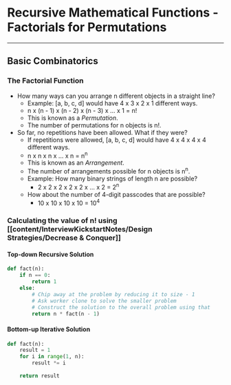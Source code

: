# Recursive Mathematical Functions - Factorials for Permutations

---

## Basic Combinatorics
### The Factorial Function
* How many ways can you arrange n different objects in a straight line?
	* Example: [a, b, c, d] would have 4 x 3 x 2 x 1 different ways.
	* n x (n - 1) x (n - 2) x (n - 3) x ... x 1 = n!
	* This is known as a *Permutation*.
	* The number of permutations for n objects is n!.
* So far, no repetitions have been allowed. What if they were?
	* If repetitions were allowed, [a, b, c, d] would have 4 x 4 x 4 x 4 different ways.
	* n x n x n x ... x n = n<sup>n</sup>
	* This is known as an *Arrangement*.
	* The number of arrangements possible for n objects is n<sup>n</sup>.
	* Example: How many binary strings of length n are possible?
		* 2 x 2 x 2 x 2 x 2 x ... x 2 = 2<sup>n</sup>
	* How about the number of 4-digit passcodes that are possible?
		* 10 x 10 x 10 x 10 = 10<sup>4</sup>

### Calculating the value of n! using [[content/InterviewKickstartNotes/Design Strategies/Decrease & Conquer]]
#### Top-down Recursive Solution
```python
def fact(n):
	if n == 0:
		return 1
	else:
		# Chip away at the problem by reducing it to size - 1
		# Ask worker clone to solve the smaller problem
		# Construct the solution to the overall problem using that
		return n * fact(n - 1)
```
#### Bottom-up Iterative Solution
```python
def fact(n):
	result = 1
	for i in range(1, n):
		result *= i
		
	return result
```
